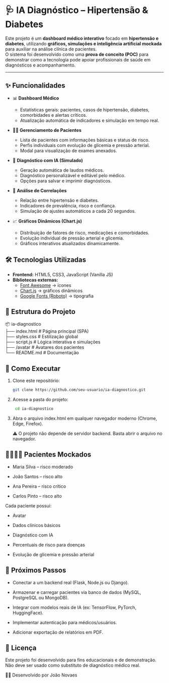 # 🩺 IA Diagnóstico – Hipertensão & Diabetes

Este projeto é um **dashboard médico interativo** focado em **hipertensão e diabetes**, utilizando **gráficos, simulações e inteligência artificial mockada** para auxiliar na análise clínica de pacientes.  
O sistema foi desenvolvido como uma **prova de conceito (POC)** para demonstrar como a tecnologia pode apoiar profissionais de saúde em diagnósticos e acompanhamento.

---

## ✨ Funcionalidades

- 📊 **Dashboard Médico**
  - Estatísticas gerais: pacientes, casos de hipertensão, diabetes, comorbidades e alertas críticos.
  - Atualização automática de indicadores e simulação em tempo real.

- 👩‍⚕️ **Gerenciamento de Pacientes**
  - Lista de pacientes com informações básicas e status de risco.
  - Perfis individuais com evolução de glicemia e pressão arterial.
  - Modal para visualização de exames anexados.

- 🤖 **Diagnóstico com IA (Simulado)**
  - Geração automática de laudos médicos.
  - Diagnóstico personalizável e editável pelo médico.
  - Opções para salvar e imprimir diagnósticos.

- 🔗 **Análise de Correlações**
  - Relação entre hipertensão e diabetes.
  - Indicadores de prevalência, risco e confiança.
  - Simulação de ajustes automáticos a cada 20 segundos.

- 📈 **Gráficos Dinâmicos (Chart.js)**
  - Distribuição de fatores de risco, medicações e comorbidades.
  - Evolução individual de pressão arterial e glicemia.
  - Gráficos interativos atualizados dinamicamente.



## 🛠️ Tecnologias Utilizadas

- **Frontend:** HTML5, CSS3, JavaScript (Vanilla JS)  
- **Bibliotecas externas:**
  - [Font Awesome](https://fontawesome.com/) → ícones
  - [Chart.js](https://www.chartjs.org/) → gráficos dinâmicos
  - [Google Fonts (Roboto)](https://fonts.google.com/specimen/Roboto) → tipografia



## 📂 Estrutura do Projeto

📦 ia-diagnostico<br/>
├── index.html # Página principal (SPA) <br/>
├── styles.css # Estilização global<br/>
├── script.js # Lógica interativa e simulações<br/>
├── /avatar # Avatares dos pacientes<br/>
└── README.md # Documentação<br/>




## 🚀 Como Executar

1. Clone este repositório:
   ```bash
   git clone https://github.com/seu-usuario/ia-diagnostico.git
2. Acesse a pasta do projeto:
   ```bash
    cd ia-diagnostico


3. Abra o arquivo index.html em qualquer navegador moderno (Chrome, Edge, Firefox).

    ⚠️ O projeto não depende de servidor backend. Basta abrir o arquivo no navegador.



## 👨‍👩‍👧‍👦 Pacientes Mockados

  - Maria Silva – risco moderado

  - João Santos – risco alto

  - Ana Pereira – risco crítico

  - Carlos Pinto – risco alto

 Cada paciente possui:

  - Avatar

  - Dados clínicos básicos

  - Diagnóstico com IA

  - Percentuais de risco para doenças

  - Evolução de glicemia e pressão arterial



## 📌 Próximos Passos

 - Conectar a um backend real (Flask, Node.js ou Django).

 - Armazenar e carregar pacientes via banco de dados (MySQL, PostgreSQL ou MongoDB).

 - Integrar com modelos reais de IA (ex: TensorFlow, PyTorch, HuggingFace).

 - Implementar autenticação para médicos/usuários.

 - Adicionar exportação de relatórios em PDF.



## 📄 Licença

Este projeto foi desenvolvido para fins educacionais e de demonstração.<br/>
Não deve ser usado como substituto de diagnóstico médico real.


👨‍💻 Desenvolvido por João Novaes
